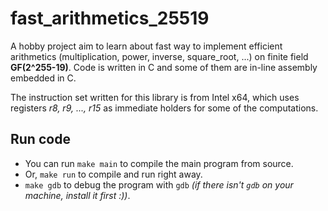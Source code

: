 # fast\_arithmetics\_25519

A hobby project aim to learn about fast way to implement efficient arithmetics (multiplication, power, inverse, square\_root, ...) on finite field **GF(2^255-19)**. Code is written in C and some of them are in-line assembly embedded in C. 

The instruction set written for this library is from Intel x64, which uses registers *r8, r9, ..., r15* as immediate holders for some of the computations.

## Run code
- You can run `make main` to compile the main program from source.
- Or, `make run` to compile and run right away.
- `make gdb` to debug the program with `gdb` *(if there isn't `gdb` on your machine, install it first :))*.
